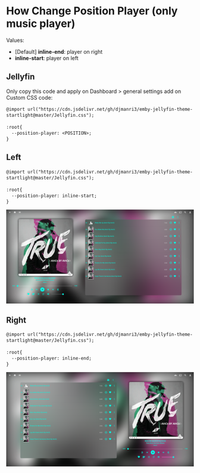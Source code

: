# How Change Position Player (only music player)

Values:
- [Default] **inline-end**: player on right
- **inline-start**: player on left

## Jellyfin
Only copy this code and apply on Dashboard > general settings add on Custom CSS code:
```
@import url("https://cdn.jsdelivr.net/gh/djmanri3/emby-jellyfin-theme-startlight@master/Jellyfin.css");

:root{
  --position-player: <POSITION>;
}
```

## Left
```
@import url("https://cdn.jsdelivr.net/gh/djmanri3/emby-jellyfin-theme-startlight@master/Jellyfin.css");

:root{
  --position-player: inline-start;
}
```
![Alt text](./Left.png)

## Right
```
@import url("https://cdn.jsdelivr.net/gh/djmanri3/emby-jellyfin-theme-startlight@master/Jellyfin.css");

:root{
  --position-player: inline-end;
}
```
![Alt text](./Right.png)
